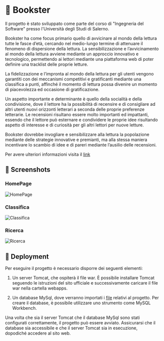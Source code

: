 
# 📖 Bookster

Il progetto è stato sviluppato come parte del corso di "Ingegneria del Software" presso l'Università degli Studi di Salerno.

Bookster ha come focus primario quello di avvicinare al mondo della lettura tutte le fasce d’età, cercando nel medio-lungo termine di attenuare il fenomeno di dispersione della lettura. La sensibilizzazione e l’avvicinamento al mondo della lettura avviene mediante un approccio innovativo e tecnologico, permettendo ai lettori mediante una piattaforma web di poter definire una tracklist delle proprie letture.

La fidelizzazione e l’impronta al mondo della lettura per gli utenti vengono garantiti con dei meccanismi competitivi e gratificanti mediante una classifica a punti, affinché il momento di lettura possa divenire un momento di piacevolezza ed occasione di gratificazione.

Un aspetto importante e determinante è quello della socialità e della condivisione, dove il lettore ha la possibilità di recensire e di consigliare ad altri utenti nuovi orizzonti letterari a seconda delle proprie preferenze letterarie. Le recensioni risultano essere molto importanti ed impattanti, essendo che il lettore può esternare e condividere le proprie idee risultando aspetto di interesse e di curiosità per gli altri lettori per nuove letture.

Bookster dovrebbe invogliare e sensibilizzare alla lettura la popolazione mediante delle strategie innovative e premianti, ma alla stessa maniera incentivare lo scambio di idee e di pareri mediante l’ausilio delle recensioni.

Per avere ulteriori informazioni visita il [link](https://github.com/grauso-t/Bookster_Classe03/tree/master/DOC)
## 📸 Screenshots

### HomePage
![HomePage](https://github.com/grauso-t/Bookster_Classe03/blob/master/Screenshot/HomePage.png)

### Classifica
![Classifica](https://github.com/grauso-t/Bookster_Classe03/blob/master/Screenshot/Classifica.png)

### Ricerca
![Ricerca](https://github.com/grauso-t/Bookster_Classe03/blob/master/Screenshot/Ricerca.png)
## 🔎 Deployment

Per eseguire il progetto è necessario disporre dei seguenti elementi:

1. Un server Tomcat, che ospiterà il file war. È possibile installare Tomcat seguendo le istruzioni del sito ufficiale e successivamente caricare il file war nella cartella webapps.

2. Un database MySql, dove verranno importati i [file](https://github.com/grauso-t/Bookster_Classe03/blob/master/src/main/webapp/sql/BooksterDB.sql) relativi al progetto. Per creare il database, è possibile utilizzare uno strumento come MySQL Workbench.

Una volta che sia il server Tomcat che il database MySql sono stati configurati correttamente, il progetto può essere avviato. Assicurarsi che il database sia accessibile e che il server Tomcat sia in esecuzione, dopodiché accedere al sito web.

